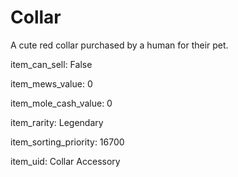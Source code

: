# Collar

A cute red collar purchased by a human for their pet.

item_can_sell: False

item_mews_value: 0

item_mole_cash_value: 0

item_rarity: Legendary

item_sorting_priority: 16700

item_uid: Collar Accessory